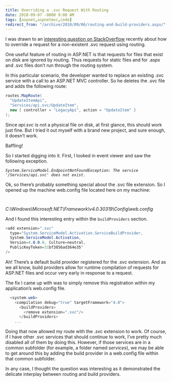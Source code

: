 ```yaml
---
title: Overriding a .svc Request With Routing
date: 2010-09-07 -0800 9:00 AM
tags: [aspnet,aspnetmvc,code]
redirect_from: "/archive/2010/09/06/routing-and-build-providers.aspx/"
---
```


I was drawn to an [interesting question on
StackOverflow](http://stackoverflow.com/questions/3662555/how-can-i-override-a-svc-file-in-my-routing-table "Override .svc file")
recently about how to override a request for a non-existent .svc request
using routing.

One useful feature of routing in ASP.NET is that requests for files that
exist on disk are ignored by routing. Thus requests for static files and
for .aspx and .svc files don’t run through the routing system.

In this particular scenario, the developer wanted to replace an existing
.svc service with a call to an ASP.NET MVC controller. So he deletes the
.svc file and adds the following route:

```csharp
routes.MapRoute(
  "UpdateItemApi",
  "Services/api.svc/UpdateItem",
  new { controller = "LegacyApi", action = "UpdateItem" }
);
```

Since *api.svc* is not a physical file on disk, at first glance, this
should work just fine. But I tried it out myself with a brand new
project, and sure enough, it doesn’t work.

Baffling!

So I started digging into it. First, I looked in event viewer and saw
the following exception.

*`System.ServiceModel.EndpointNotFoundException: The service '/Services/api.svc' does not exist.`*

Ok, so there’s probably something special about the .svc file extension.
So I opened up the machine web.config file located here on my machine:

`   `

*C:\\Windows\\Microsoft.NET\\Framework\\v4.0.30319\\Config\\web.config*

And I found this interesting entry within the `buildProviders` section.

```csharp
<add extension=".svc" 
  type="System.ServiceModel.Activation.ServiceBuildProvider, 
  System.ServiceModel.Activation,
  Version=4.0.0.0, Culture=neutral, 
  PublicKeyToken=31bf3856ad364e35" 
/>
```

Ah! There’s a default build provider registered for the .svc extension.
And as we all know, build providers allow for runtime compilation of
requests for ASP.NET files and occur very early in response to a
request.

The fix I came up with was to simply remove this registration within my
application’s web.config file.

```csharp
  <system.web>
    <compilation debug="true" targetFramework="4.0">
      <buildProviders>
        <remove extension=".svc"/>            
      </buildProviders>
    ...
```

Doing that now allowed my route with the *.svc* extension to work. Of
course, if I have other .svc services that should continue to work, I’ve
pretty much disabled all of them by doing this. However, if those
services are in a common subfolder (for example, a folder named
*services*), we may be able to get around this by adding the build
provider in a web.config file within that common subfolder.

In any case, I thought the question was interesting as it demonstrated
the delicate interplay between routing and build providers.

